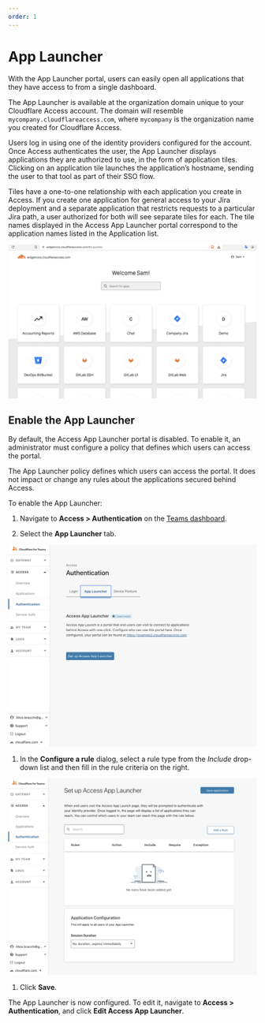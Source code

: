 ```yaml
---
order: 1
---
```


# App Launcher

With the App Launcher portal, users can easily open all applications that they have access to from a single dashboard.

The App Launcher is available at the organization domain unique to your Cloudflare Access account. The domain will resemble `mycompany.cloudflareaccess.com`, where `mycompany` is the organization name you created for Cloudflare Access.

Users log in using one of the identity providers configured for the account. Once Access authenticates the user, the App Launcher displays applications they are authorized to use, in the form of application tiles. Clicking on an application tile launches the application’s hostname, sending the user to that tool as part of their SSO flow.

Tiles have a one-to-one relationship with each application you create in Access. If you create one application for general access to your Jira deployment and a separate application that restricts requests to a particular Jira path, a user authorized for both will see separate tiles for each. The tile names displayed in the Access App Launcher portal correspond to the application names listed in the Application list.

![App Launcher](../static/documentation/applications/app-launcher.png)

## Enable the App Launcher

By default, the Access App Launcher portal is disabled. To enable it, an administrator must configure a policy that defines which users can access the portal.

The App Launcher policy defines which users can access the portal. It does not impact or change any rules about the applications secured behind Access.

To enable the App Launcher:

1. Navigate to **Access > Authentication** on the [Teams dashboard](https://dash.teams.cloudflare.com).

1. Select the **App Launcher** tab.

 ![App Launcher Create](../static/documentation/applications/set-up-app-launcher.png)

1. In the **Configure a rule** dialog, select a rule type from the *Include* drop-down list and then fill in the rule criteria on the right.

 ![App Launcher Create](../static/documentation/applications/configure-app-launcher.png)

1. Click **Save**.

The App Launcher is now configured. To edit it, navigate to **Access > Authentication**, and click **Edit Access App Launcher**.
